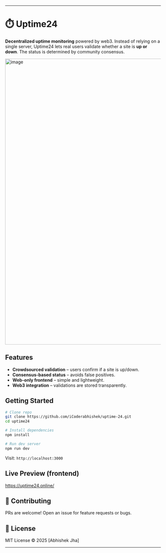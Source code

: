 
---

# ⏱️ Uptime24

**Decentralized uptime monitoring** powered by web3. Instead of relying on a single server, Uptime24 lets real users validate whether a site is **up or down**. The status is determined by community consensus.

<img width="1898" height="924" alt="image" src="https://github.com/user-attachments/assets/995c2c0c-1da5-4dfb-8d6c-96bab64c92c7" />


##  Features

* **Crowdsourced validation** – users confirm if a site is up/down.
* **Consensus-based status** – avoids false positives.
* **Web-only frontend** – simple and lightweight.
*  **Web3 integration** – validations are stored transparently.

##  Getting Started

```bash
# Clone repo
git clone https://github.com/iCoderabhishek/uptime-24.git
cd uptime24

# Install dependencies
npm install

# Run dev server
npm run dev
```

Visit: `http://localhost:3000`

## Live Preview (frontend)
https://uptime24.online/



## 🤝 Contributing

PRs are welcome! Open an issue for feature requests or bugs.

## 📜 License

MIT License © 2025 \[Abhishek Jha]

---
